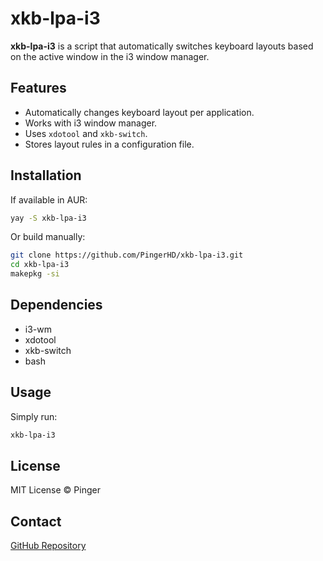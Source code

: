 # xkb-lpa-i3

**xkb-lpa-i3** is a script that automatically switches keyboard layouts based on the active window in the i3 window manager.

## Features

- Automatically changes keyboard layout per application.
- Works with i3 window manager.
- Uses `xdotool` and `xkb-switch`.
- Stores layout rules in a configuration file.

## Installation

If available in AUR:

```bash
yay -S xkb-lpa-i3
```
Or build manually:

```bash
git clone https://github.com/PingerHD/xkb-lpa-i3.git
cd xkb-lpa-i3
makepkg -si
```

## Dependencies

- i3-wm
- xdotool
- xkb-switch
- bash

## Usage

Simply run:

```bash
xkb-lpa-i3
```

## License

MIT License © Pinger

## Contact

[GitHub Repository](https://github.com/PingerHD/xkb-lpa-i3)
